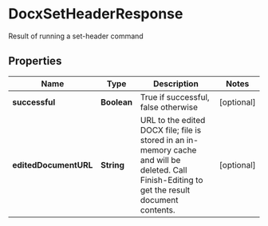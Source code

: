 

# DocxSetHeaderResponse

Result of running a set-header command

## Properties

| Name | Type | Description | Notes |
|------------ | ------------- | ------------- | -------------|
|**successful** | **Boolean** | True if successful, false otherwise |  [optional] |
|**editedDocumentURL** | **String** | URL to the edited DOCX file; file is stored in an in-memory cache and will be deleted.  Call Finish-Editing to get the result document contents. |  [optional] |



